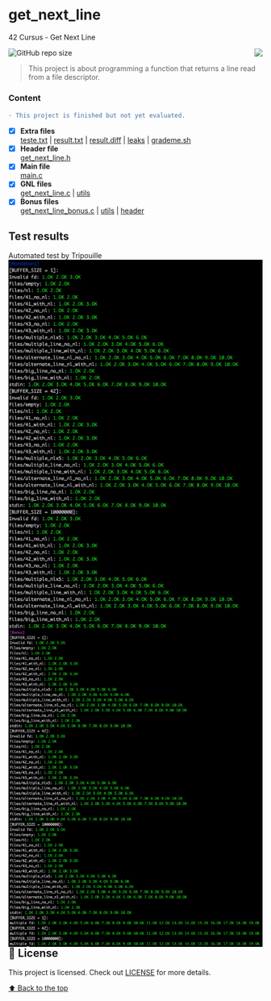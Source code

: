 # get_next_line
42 Cursus - Get Next Line

<img src="https://game.42sp.org.br/static/assets/achievements/get_next_linen.png" align="right">

![GitHub repo size](https://img.shields.io/github/repo-size/iuricode/README-template?style=for-the-badge)

> This project is about programming a function that returns a line read from a file descriptor.

### Content
```diff
- This project is finished but not yet evaluated.
```
- [x] **Extra files**<br>
[teste.txt](teste.txt)
| [result.txt](result.txt)
| [result.diff](result.diff)
| [leaks](leaks)
| [grademe.sh](grademe.sh)
- [x] **Header file**<br>
 [get_next_line.h](get_next_line.h)
- [x] **Main file**<br>
[main.c](main.c)
- [x] **GNL files**<br>
[get_next_line.c](get_next_line.c)
| [utils](get_next_line_utils.c)
- [x] **Bonus files**<br>
[get_next_line_bonus.c](get_next_line_bonus.c)
| [utils](get_next_line_utils_bonus.c)
| [header](get_next_line_bonus.h)

## Test results

Automated test by Tripouille
<img src="mandatory_tests.png" align="left"><img src="bonus_tests.png" align="right">

## 📝 License

This project is licensed. Check out [LICENSE](LICENSE) for more details.

[⬆ Back to the top](#libft)<br>
